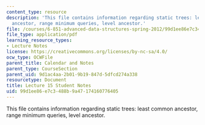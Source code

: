```yaml
---
content_type: resource
description: 'This file contains information regarding static trees: least common
  ancestor, range minimum queries, level ancestor.'
file: /courses/6-851-advanced-data-structures-spring-2012/99d1ee86e7c3488b9a47174160776405_MIT6_851S12_L15.pdf
file_type: application/pdf
learning_resource_types:
- Lecture Notes
license: https://creativecommons.org/licenses/by-nc-sa/4.0/
ocw_type: OCWFile
parent_title: Calendar and Notes
parent_type: CourseSection
parent_uid: 9d1ac4aa-2b01-9b19-847d-5dfcd274a338
resourcetype: Document
title: Lecture 15 Student Notes
uid: 99d1ee86-e7c3-488b-9a47-174160776405
---
```

This file contains information regarding static trees: least common ancestor, range minimum queries, level ancestor.